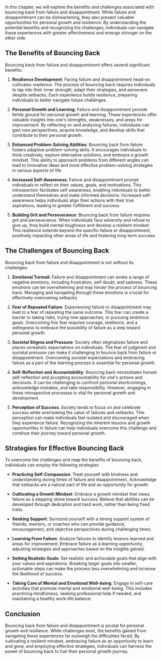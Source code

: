 
In this chapter, we will explore the benefits and challenges associated with bouncing back from failure and disappointment. While failure and disappointment can be disheartening, they also present valuable opportunities for personal growth and resilience. By understanding the potential benefits and recognizing the challenges, individuals can navigate these experiences with greater effectiveness and emerge stronger on the other side.

The Benefits of Bouncing Back
-----------------------------

Bouncing back from failure and disappointment offers several significant benefits:

1. **Resilience Development**: Facing failure and disappointment head-on cultivates resilience. The process of bouncing back requires individuals to tap into their inner strength, adapt their strategies, and persevere despite setbacks. Each experience builds resilience, preparing individuals to better navigate future challenges.

2. **Personal Growth and Learning**: Failure and disappointment provide fertile ground for personal growth and learning. These experiences offer valuable insights into one's strengths, weaknesses, and areas for improvement. By reflecting on and analyzing failures, individuals can gain new perspectives, acquire knowledge, and develop skills that contribute to their personal growth.

3. **Enhanced Problem-Solving Abilities**: Bouncing back from failure fosters adaptive problem-solving skills. It encourages individuals to think creatively, explore alternative solutions, and embrace a growth mindset. This ability to approach problems from different angles can lead to innovative ideas and more effective problem-solving strategies in various aspects of life.

4. **Increased Self-Awareness**: Failure and disappointment prompt individuals to reflect on their values, goals, and motivations. This introspection facilitates self-awareness, enabling individuals to better understand themselves and make informed decisions. Increased self-awareness helps individuals align their actions with their true aspirations, leading to greater fulfillment and success.

5. **Building Grit and Perseverance**: Bouncing back from failure requires grit and perseverance. When individuals face adversity and refuse to give up, they build mental toughness and develop a resilient mindset. This resilience extends beyond the specific failure or disappointment, positively impacting other areas of life and fostering long-term success.

The Challenges of Bouncing Back
-------------------------------

Bouncing back from failure and disappointment is not without its challenges:

1. **Emotional Turmoil**: Failure and disappointment can evoke a range of negative emotions, including frustration, self-doubt, and sadness. These emotions can be overwhelming and may hinder the process of bouncing back. Managing and navigating through these emotions is crucial for effectively overcoming setbacks.

2. **Fear of Repeated Failure**: Experiencing failure or disappointment may lead to a fear of repeating the same outcome. This fear can create a barrier to taking risks, trying new approaches, or pursuing ambitious goals. Overcoming this fear requires courage, resilience, and a willingness to embrace the possibility of failure as a step toward personal growth.

3. **Societal Stigma and Pressure**: Society often stigmatizes failure and places unrealistic expectations on individuals. The fear of judgment and societal pressure can make it challenging to bounce back from failure or disappointment. Overcoming societal expectations and embracing failure as a part of the learning process is essential for personal growth.

4. **Self-Reflection and Accountability**: Bouncing back necessitates honest self-reflection and accepting accountability for one's actions and decisions. It can be challenging to confront personal shortcomings, acknowledge mistakes, and take responsibility. However, engaging in these introspective processes is vital for personal growth and development.

5. **Perception of Success**: Society tends to focus on and celebrate success while overlooking the value of failures and setbacks. This perception can make individuals feel isolated and discouraged when they experience failure. Recognizing the inherent lessons and growth opportunities in failure can help individuals overcome this challenge and continue their journey toward personal growth.

Strategies for Effective Bouncing Back
--------------------------------------

To overcome the challenges and reap the benefits of bouncing back, individuals can employ the following strategies:

* **Practicing Self-Compassion**: Treat yourself with kindness and understanding during times of failure and disappointment. Acknowledge that setbacks are a natural part of life and an opportunity for growth.

* **Cultivating a Growth Mindset**: Embrace a growth mindset that views failure as a stepping stone toward success. Believe that abilities can be developed through dedication and hard work, rather than being fixed traits.

* **Seeking Support**: Surround yourself with a strong support system of friends, mentors, or coaches who can provide guidance, encouragement, and objective perspectives during challenging times.

* **Learning From Failure**: Analyze failures to identify lessons learned and areas for improvement. Embrace failure as a learning opportunity, adjusting strategies and approaches based on the insights gained.

* **Setting Realistic Goals**: Set realistic and achievable goals that align with your values and aspirations. Breaking larger goals into smaller, actionable steps can make the process less overwhelming and increase the likelihood of success.

* **Taking Care of Mental and Emotional Well-being**: Engage in self-care activities that promote mental and emotional well-being. This includes practicing mindfulness, seeking professional help if needed, and maintaining a healthy work-life balance.

Conclusion
----------

Bouncing back from failure and disappointment is pivotal for personal growth and resilience. While challenges exist, the benefits gained from navigating these experiences far outweigh the difficulties faced. By cultivating a resilient mindset, embracing failure as an opportunity to learn and grow, and employing effective strategies, individuals can harness the power of bouncing back to fuel their personal growth journey.
